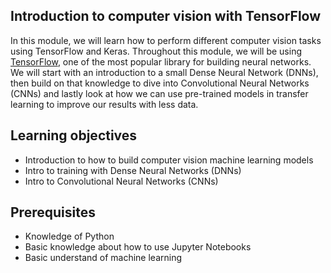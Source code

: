 ## Introduction to computer vision with TensorFlow

In this module, we will learn how to perform different computer vision tasks using TensorFlow and Keras. Throughout this module, we will be using [TensorFlow](https://www.tensorflow.org/), one of the most popular library for building neural networks. We will start with an introduction to a small Dense Neural Network (DNNs), then build on that knowledge to dive into Convolutional Neural Networks (CNNs) and lastly look at how we can use pre-trained models in transfer learning to improve our results with less data.

## Learning objectives

- Introduction to how to build computer vision machine learning models
- Intro to training with Dense Neural Networks (DNNs)
- Intro to Convolutional Neural Networks (CNNs)

## Prerequisites

- Knowledge of Python
- Basic knowledge about how to use Jupyter Notebooks
- Basic understand of machine learning
